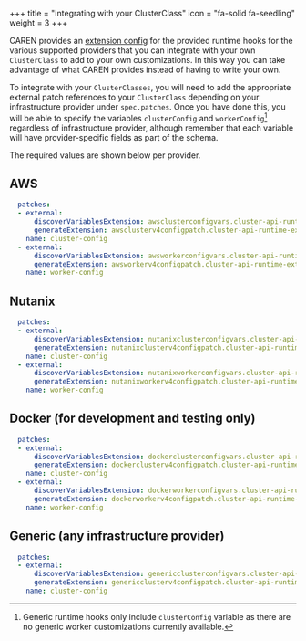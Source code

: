 +++
title = "Integrating with your ClusterClass"
icon = "fa-solid fa-seedling"
weight = 3
+++

CAREN provides an [extension config] for the provided runtime hooks for the various supported providers that you can
integrate with your own `ClusterClass` to add to your own customizations. In this way you can take advantage of what
CAREN provides instead of having to write your own.

To integrate with your `ClusterClasses`, you will need to add the appropriate external patch references to your
`ClusterClass` depending on your infrastructure provider under `spec.patches`. Once you have done this, you will be able
to specify the variables `clusterConfig` and `workerConfig`[^1] regardless of infrastructure provider, although remember
that each variable will have provider-specific fields as part of the schema.

The required values are shown below per provider.

## AWS

```yaml
  patches:
  - external:
      discoverVariablesExtension: awsclusterconfigvars.cluster-api-runtime-extensions-nutanix
      generateExtension: awsclusterv4configpatch.cluster-api-runtime-extensions-nutanix
    name: cluster-config
  - external:
      discoverVariablesExtension: awsworkerconfigvars.cluster-api-runtime-extensions-nutanix
      generateExtension: awsworkerv4configpatch.cluster-api-runtime-extensions-nutanix
    name: worker-config
```

## Nutanix

```yaml
  patches:
  - external:
      discoverVariablesExtension: nutanixclusterconfigvars.cluster-api-runtime-extensions-nutanix
      generateExtension: nutanixclusterv4configpatch.cluster-api-runtime-extensions-nutanix
    name: cluster-config
  - external:
      discoverVariablesExtension: nutanixworkerconfigvars.cluster-api-runtime-extensions-nutanix
      generateExtension: nutanixworkerv4configpatch.cluster-api-runtime-extensions-nutanix
    name: worker-config
```

## Docker (for development and testing only)

```yaml
  patches:
  - external:
      discoverVariablesExtension: dockerclusterconfigvars.cluster-api-runtime-extensions-nutanix
      generateExtension: dockerclusterv4configpatch.cluster-api-runtime-extensions-nutanix
    name: cluster-config
  - external:
      discoverVariablesExtension: dockerworkerconfigvars.cluster-api-runtime-extensions-nutanix
      generateExtension: dockerworkerv4configpatch.cluster-api-runtime-extensions-nutanix
    name: worker-config
```

## Generic (any infrastructure provider)

```yaml
  patches:
  - external:
      discoverVariablesExtension: genericclusterconfigvars.cluster-api-runtime-extensions-nutanix
      generateExtension: genericclusterv4configpatch.cluster-api-runtime-extensions-nutanix
    name: cluster-config
```

[^1]: Generic runtime hooks only include `clusterConfig` variable as there are no generic worker customizations
    currently available.

[extension config]: https://cluster-api.sigs.k8s.io/tasks/experimental-features/runtime-sdk/implement-extensions.html#extensionconfig
